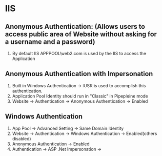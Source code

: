 # IIS

## Anonymous Authentication: (Allows users to access public area of Website without asking for a username and a password)
1. By default IIS APPPOOL\web2.com is used by the IIS to access the Application

## Anonymous Authentication with Impersonation
1. Built in Windows Authentication -> IUSR is used to accomplish this authentication.
2. Application Pool Identity should run in "Classic" in Pipepleine mode
3. Website -> Authentication ->  Anonymous Authentication -> Enabled

## Windows Authentication
1. App Pool -> Advanced Setting -> Same Domain Identity
2. Website -> Authentication ->  Windows Authentication -> Enabled(others disabled)
7. Anonymous Authentication -> Enabled
8. Authentication -> ASP .Net Impersonation ->  
